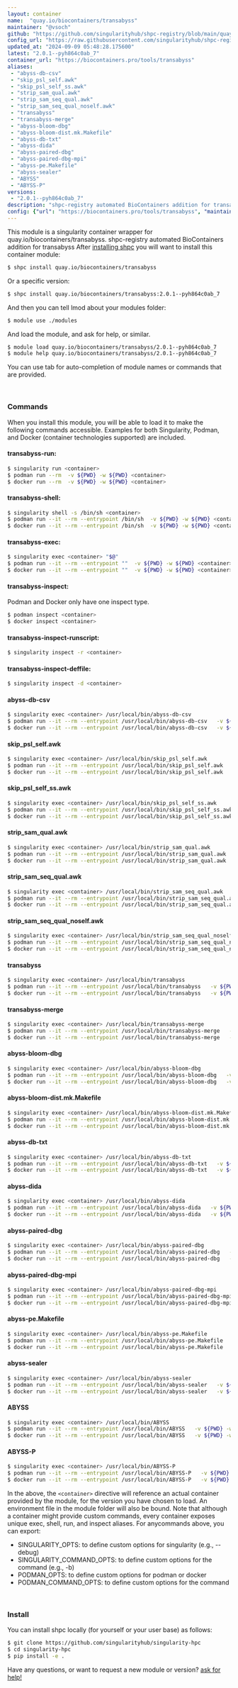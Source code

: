 ```yaml
---
layout: container
name:  "quay.io/biocontainers/transabyss"
maintainer: "@vsoch"
github: "https://github.com/singularityhub/shpc-registry/blob/main/quay.io/biocontainers/transabyss/container.yaml"
config_url: "https://raw.githubusercontent.com/singularityhub/shpc-registry/main/quay.io/biocontainers/transabyss/container.yaml"
updated_at: "2024-09-09 05:48:28.175600"
latest: "2.0.1--pyh864c0ab_7"
container_url: "https://biocontainers.pro/tools/transabyss"
aliases:
 - "abyss-db-csv"
 - "skip_psl_self.awk"
 - "skip_psl_self_ss.awk"
 - "strip_sam_qual.awk"
 - "strip_sam_seq_qual.awk"
 - "strip_sam_seq_qual_noself.awk"
 - "transabyss"
 - "transabyss-merge"
 - "abyss-bloom-dbg"
 - "abyss-bloom-dist.mk.Makefile"
 - "abyss-db-txt"
 - "abyss-dida"
 - "abyss-paired-dbg"
 - "abyss-paired-dbg-mpi"
 - "abyss-pe.Makefile"
 - "abyss-sealer"
 - "ABYSS"
 - "ABYSS-P"
versions:
 - "2.0.1--pyh864c0ab_7"
description: "shpc-registry automated BioContainers addition for transabyss"
config: {"url": "https://biocontainers.pro/tools/transabyss", "maintainer": "@vsoch", "description": "shpc-registry automated BioContainers addition for transabyss", "latest": {"2.0.1--pyh864c0ab_7": "sha256:ddd0b0fab398267c0a1257cc36f0d880d72fdaaa59e5113552cb770c812b34f7"}, "tags": {"2.0.1--pyh864c0ab_7": "sha256:ddd0b0fab398267c0a1257cc36f0d880d72fdaaa59e5113552cb770c812b34f7"}, "docker": "quay.io/biocontainers/transabyss", "aliases": {"abyss-db-csv": "/usr/local/bin/abyss-db-csv", "skip_psl_self.awk": "/usr/local/bin/skip_psl_self.awk", "skip_psl_self_ss.awk": "/usr/local/bin/skip_psl_self_ss.awk", "strip_sam_qual.awk": "/usr/local/bin/strip_sam_qual.awk", "strip_sam_seq_qual.awk": "/usr/local/bin/strip_sam_seq_qual.awk", "strip_sam_seq_qual_noself.awk": "/usr/local/bin/strip_sam_seq_qual_noself.awk", "transabyss": "/usr/local/bin/transabyss", "transabyss-merge": "/usr/local/bin/transabyss-merge", "abyss-bloom-dbg": "/usr/local/bin/abyss-bloom-dbg", "abyss-bloom-dist.mk.Makefile": "/usr/local/bin/abyss-bloom-dist.mk.Makefile", "abyss-db-txt": "/usr/local/bin/abyss-db-txt", "abyss-dida": "/usr/local/bin/abyss-dida", "abyss-paired-dbg": "/usr/local/bin/abyss-paired-dbg", "abyss-paired-dbg-mpi": "/usr/local/bin/abyss-paired-dbg-mpi", "abyss-pe.Makefile": "/usr/local/bin/abyss-pe.Makefile", "abyss-sealer": "/usr/local/bin/abyss-sealer", "ABYSS": "/usr/local/bin/ABYSS", "ABYSS-P": "/usr/local/bin/ABYSS-P"}}
---
```


This module is a singularity container wrapper for quay.io/biocontainers/transabyss.
shpc-registry automated BioContainers addition for transabyss
After [installing shpc](#install) you will want to install this container module:


```bash
$ shpc install quay.io/biocontainers/transabyss
```

Or a specific version:

```bash
$ shpc install quay.io/biocontainers/transabyss:2.0.1--pyh864c0ab_7
```

And then you can tell lmod about your modules folder:

```bash
$ module use ./modules
```

And load the module, and ask for help, or similar.

```bash
$ module load quay.io/biocontainers/transabyss/2.0.1--pyh864c0ab_7
$ module help quay.io/biocontainers/transabyss/2.0.1--pyh864c0ab_7
```

You can use tab for auto-completion of module names or commands that are provided.

<br>

### Commands

When you install this module, you will be able to load it to make the following commands accessible.
Examples for both Singularity, Podman, and Docker (container technologies supported) are included.

#### transabyss-run:

```bash
$ singularity run <container>
$ podman run --rm  -v ${PWD} -w ${PWD} <container>
$ docker run --rm  -v ${PWD} -w ${PWD} <container>
```

#### transabyss-shell:

```bash
$ singularity shell -s /bin/sh <container>
$ podman run --it --rm --entrypoint /bin/sh  -v ${PWD} -w ${PWD} <container>
$ docker run --it --rm --entrypoint /bin/sh  -v ${PWD} -w ${PWD} <container>
```

#### transabyss-exec:

```bash
$ singularity exec <container> "$@"
$ podman run --it --rm --entrypoint ""  -v ${PWD} -w ${PWD} <container> "$@"
$ docker run --it --rm --entrypoint ""  -v ${PWD} -w ${PWD} <container> "$@"
```

#### transabyss-inspect:

Podman and Docker only have one inspect type.

```bash
$ podman inspect <container>
$ docker inspect <container>
```

#### transabyss-inspect-runscript:

```bash
$ singularity inspect -r <container>
```

#### transabyss-inspect-deffile:

```bash
$ singularity inspect -d <container>
```


#### abyss-db-csv

```bash
$ singularity exec <container> /usr/local/bin/abyss-db-csv
$ podman run --it --rm --entrypoint /usr/local/bin/abyss-db-csv   -v ${PWD} -w ${PWD} <container> -c " $@"
$ docker run --it --rm --entrypoint /usr/local/bin/abyss-db-csv   -v ${PWD} -w ${PWD} <container> -c " $@"
```


#### skip_psl_self.awk

```bash
$ singularity exec <container> /usr/local/bin/skip_psl_self.awk
$ podman run --it --rm --entrypoint /usr/local/bin/skip_psl_self.awk   -v ${PWD} -w ${PWD} <container> -c " $@"
$ docker run --it --rm --entrypoint /usr/local/bin/skip_psl_self.awk   -v ${PWD} -w ${PWD} <container> -c " $@"
```


#### skip_psl_self_ss.awk

```bash
$ singularity exec <container> /usr/local/bin/skip_psl_self_ss.awk
$ podman run --it --rm --entrypoint /usr/local/bin/skip_psl_self_ss.awk   -v ${PWD} -w ${PWD} <container> -c " $@"
$ docker run --it --rm --entrypoint /usr/local/bin/skip_psl_self_ss.awk   -v ${PWD} -w ${PWD} <container> -c " $@"
```


#### strip_sam_qual.awk

```bash
$ singularity exec <container> /usr/local/bin/strip_sam_qual.awk
$ podman run --it --rm --entrypoint /usr/local/bin/strip_sam_qual.awk   -v ${PWD} -w ${PWD} <container> -c " $@"
$ docker run --it --rm --entrypoint /usr/local/bin/strip_sam_qual.awk   -v ${PWD} -w ${PWD} <container> -c " $@"
```


#### strip_sam_seq_qual.awk

```bash
$ singularity exec <container> /usr/local/bin/strip_sam_seq_qual.awk
$ podman run --it --rm --entrypoint /usr/local/bin/strip_sam_seq_qual.awk   -v ${PWD} -w ${PWD} <container> -c " $@"
$ docker run --it --rm --entrypoint /usr/local/bin/strip_sam_seq_qual.awk   -v ${PWD} -w ${PWD} <container> -c " $@"
```


#### strip_sam_seq_qual_noself.awk

```bash
$ singularity exec <container> /usr/local/bin/strip_sam_seq_qual_noself.awk
$ podman run --it --rm --entrypoint /usr/local/bin/strip_sam_seq_qual_noself.awk   -v ${PWD} -w ${PWD} <container> -c " $@"
$ docker run --it --rm --entrypoint /usr/local/bin/strip_sam_seq_qual_noself.awk   -v ${PWD} -w ${PWD} <container> -c " $@"
```


#### transabyss

```bash
$ singularity exec <container> /usr/local/bin/transabyss
$ podman run --it --rm --entrypoint /usr/local/bin/transabyss   -v ${PWD} -w ${PWD} <container> -c " $@"
$ docker run --it --rm --entrypoint /usr/local/bin/transabyss   -v ${PWD} -w ${PWD} <container> -c " $@"
```


#### transabyss-merge

```bash
$ singularity exec <container> /usr/local/bin/transabyss-merge
$ podman run --it --rm --entrypoint /usr/local/bin/transabyss-merge   -v ${PWD} -w ${PWD} <container> -c " $@"
$ docker run --it --rm --entrypoint /usr/local/bin/transabyss-merge   -v ${PWD} -w ${PWD} <container> -c " $@"
```


#### abyss-bloom-dbg

```bash
$ singularity exec <container> /usr/local/bin/abyss-bloom-dbg
$ podman run --it --rm --entrypoint /usr/local/bin/abyss-bloom-dbg   -v ${PWD} -w ${PWD} <container> -c " $@"
$ docker run --it --rm --entrypoint /usr/local/bin/abyss-bloom-dbg   -v ${PWD} -w ${PWD} <container> -c " $@"
```


#### abyss-bloom-dist.mk.Makefile

```bash
$ singularity exec <container> /usr/local/bin/abyss-bloom-dist.mk.Makefile
$ podman run --it --rm --entrypoint /usr/local/bin/abyss-bloom-dist.mk.Makefile   -v ${PWD} -w ${PWD} <container> -c " $@"
$ docker run --it --rm --entrypoint /usr/local/bin/abyss-bloom-dist.mk.Makefile   -v ${PWD} -w ${PWD} <container> -c " $@"
```


#### abyss-db-txt

```bash
$ singularity exec <container> /usr/local/bin/abyss-db-txt
$ podman run --it --rm --entrypoint /usr/local/bin/abyss-db-txt   -v ${PWD} -w ${PWD} <container> -c " $@"
$ docker run --it --rm --entrypoint /usr/local/bin/abyss-db-txt   -v ${PWD} -w ${PWD} <container> -c " $@"
```


#### abyss-dida

```bash
$ singularity exec <container> /usr/local/bin/abyss-dida
$ podman run --it --rm --entrypoint /usr/local/bin/abyss-dida   -v ${PWD} -w ${PWD} <container> -c " $@"
$ docker run --it --rm --entrypoint /usr/local/bin/abyss-dida   -v ${PWD} -w ${PWD} <container> -c " $@"
```


#### abyss-paired-dbg

```bash
$ singularity exec <container> /usr/local/bin/abyss-paired-dbg
$ podman run --it --rm --entrypoint /usr/local/bin/abyss-paired-dbg   -v ${PWD} -w ${PWD} <container> -c " $@"
$ docker run --it --rm --entrypoint /usr/local/bin/abyss-paired-dbg   -v ${PWD} -w ${PWD} <container> -c " $@"
```


#### abyss-paired-dbg-mpi

```bash
$ singularity exec <container> /usr/local/bin/abyss-paired-dbg-mpi
$ podman run --it --rm --entrypoint /usr/local/bin/abyss-paired-dbg-mpi   -v ${PWD} -w ${PWD} <container> -c " $@"
$ docker run --it --rm --entrypoint /usr/local/bin/abyss-paired-dbg-mpi   -v ${PWD} -w ${PWD} <container> -c " $@"
```


#### abyss-pe.Makefile

```bash
$ singularity exec <container> /usr/local/bin/abyss-pe.Makefile
$ podman run --it --rm --entrypoint /usr/local/bin/abyss-pe.Makefile   -v ${PWD} -w ${PWD} <container> -c " $@"
$ docker run --it --rm --entrypoint /usr/local/bin/abyss-pe.Makefile   -v ${PWD} -w ${PWD} <container> -c " $@"
```


#### abyss-sealer

```bash
$ singularity exec <container> /usr/local/bin/abyss-sealer
$ podman run --it --rm --entrypoint /usr/local/bin/abyss-sealer   -v ${PWD} -w ${PWD} <container> -c " $@"
$ docker run --it --rm --entrypoint /usr/local/bin/abyss-sealer   -v ${PWD} -w ${PWD} <container> -c " $@"
```


#### ABYSS

```bash
$ singularity exec <container> /usr/local/bin/ABYSS
$ podman run --it --rm --entrypoint /usr/local/bin/ABYSS   -v ${PWD} -w ${PWD} <container> -c " $@"
$ docker run --it --rm --entrypoint /usr/local/bin/ABYSS   -v ${PWD} -w ${PWD} <container> -c " $@"
```


#### ABYSS-P

```bash
$ singularity exec <container> /usr/local/bin/ABYSS-P
$ podman run --it --rm --entrypoint /usr/local/bin/ABYSS-P   -v ${PWD} -w ${PWD} <container> -c " $@"
$ docker run --it --rm --entrypoint /usr/local/bin/ABYSS-P   -v ${PWD} -w ${PWD} <container> -c " $@"
```



In the above, the `<container>` directive will reference an actual container provided
by the module, for the version you have chosen to load. An environment file in the
module folder will also be bound. Note that although a container
might provide custom commands, every container exposes unique exec, shell, run, and
inspect aliases. For anycommands above, you can export:

 - SINGULARITY_OPTS: to define custom options for singularity (e.g., --debug)
 - SINGULARITY_COMMAND_OPTS: to define custom options for the command (e.g., -b)
 - PODMAN_OPTS: to define custom options for podman or docker
 - PODMAN_COMMAND_OPTS: to define custom options for the command

<br>

### Install

You can install shpc locally (for yourself or your user base) as follows:

```bash
$ git clone https://github.com/singularityhub/singularity-hpc
$ cd singularity-hpc
$ pip install -e .
```

Have any questions, or want to request a new module or version? [ask for help!](https://github.com/singularityhub/singularity-hpc/issues)